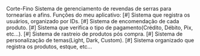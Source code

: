 Corte-Fino
Sistema de gerenciamento de revendas de serras para tornearias e afins.
Funções do meu aplicativo:
[#] Sistema que registra os usuários, organizado por IDs.
[#] Sistema de encomendação de cada produto.
[#] Sistema que verifica o tipo de pagamento(Crédito, Débito, Pix, etc...).
[#] Sistema de rastreio de produtos pós compra.
[#] Sistema de personalização de temas(Light, Dark, Custom).
[#] Sistema organizado que registra os produtos, estque, etc...